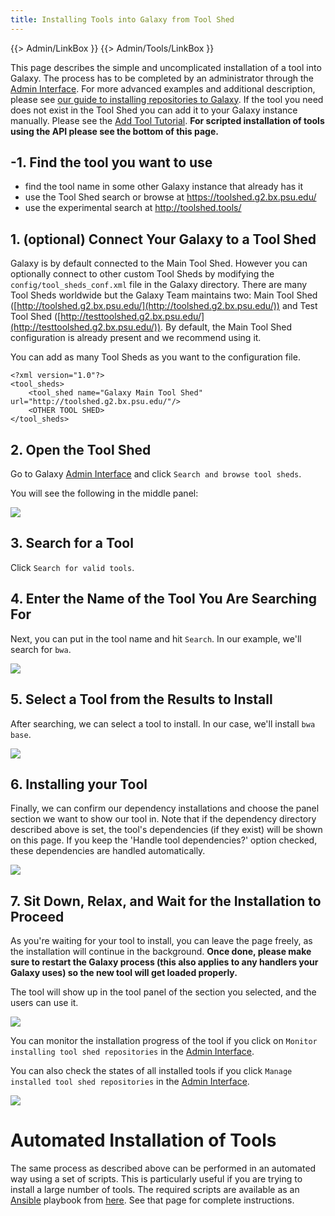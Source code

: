 ```yaml
---
title: Installing Tools into Galaxy from Tool Shed
---
```

{{> Admin/LinkBox }}
{{> Admin/Tools/LinkBox }}


This page describes the simple and uncomplicated installation of a tool into Galaxy. The process has to be completed by an administrator through the [Admin Interface](/src/Admin/Interface/index.md). For more advanced examples and additional description, please see [our guide to installing repositories to Galaxy](/src/ToolShed/InstallingRepositoriesToGalaxy/index.md).
If the tool you need does not exist in the Tool Shed you can add it to your Galaxy instance manually. Please see the [Add Tool Tutorial](/src/Admin/Tools/AddToolTutorial/index.md).
**For scripted installation of tools using the API please see the bottom of this page.**

## -1. Find the tool you want to use

* find the tool name in some other Galaxy instance that already has it
* use the Tool Shed search or browse at https://toolshed.g2.bx.psu.edu/
* use the experimental search at http://toolshed.tools/

## 1. (optional) Connect Your Galaxy to a Tool Shed

Galaxy is by default connected to the Main Tool Shed. However you can optionally connect to other custom Tool Sheds by modifying the `config/tool_sheds_conf.xml` file in the Galaxy directory. There are many Tool Sheds worldwide but the Galaxy Team maintains two: Main Tool Shed ([http://toolshed.g2.bx.psu.edu/](http://toolshed.g2.bx.psu.edu/)) and Test Tool Shed ([http://testtoolshed.g2.bx.psu.edu/](http://testtoolshed.g2.bx.psu.edu/)). By default, the Main Tool Shed configuration is already present and we recommend using it.

You can add as many Tool Sheds as you want to the configuration file.
```
<?xml version="1.0"?>
<tool_sheds>
    <tool_shed name="Galaxy Main Tool Shed" url="http://toolshed.g2.bx.psu.edu/"/>
    <OTHER TOOL SHED>
</tool_sheds>
```


## 2. Open the Tool Shed

Go to Galaxy [Admin Interface](/src/Admin/Interface/index.md) and click `Search and browse tool sheds`.

You will see the following in the middle panel:

![](/src/Admin/Tools/AddToolFromToolShedTutorial/connected_toolsheds.png)

## 3. Search for a Tool

Click `Search for valid tools`.

## 4. Enter the Name of the Tool You Are Searching For

Next, you can put in the tool name and hit `Search`.  In our example, we'll search for `bwa`.  

![](/src/Admin/Tools/AddToolFromToolShedTutorial/search_valid_tools.png)

## 5. Select a Tool from the Results to Install

After searching, we can select a tool to install.  In our case, we'll install `bwa base`.

![](/src/Admin/Tools/AddToolFromToolShedTutorial/install_bwa.png)

## 6. Installing your Tool

Finally, we can confirm our dependency installations and choose the panel section we want to show our tool in.  Note that if the dependency directory described above is set, the tool's dependencies (if they exist) will be shown on this page.  If you keep the 'Handle tool dependencies?' option checked, these dependencies are handled automatically.

![](/src/Admin/Tools/AddToolFromToolShedTutorial/select_section.png)

## 7. Sit Down, Relax, and Wait for the Installation to Proceed

As you're waiting for your tool to install, you can leave the page freely, as the installation will continue in the background. **Once done, please make sure to restart the Galaxy process (this also applies to any handlers your Galaxy uses) so the new tool will get loaded properly.**

The tool will show up in the tool panel of the section you selected, and the users can use it.

![](/src/Admin/Tools/AddToolFromToolShedTutorial/tool_installation.png)

You can monitor the installation progress of the tool if you click on `Monitor installing tool shed repositories` in the [Admin Interface](/src/Admin/Interface/index.md).

You can also check the states of all installed tools if you click `Manage installed tool shed repositories` in the [Admin Interface](/src/Admin/Interface/index.md).

![](/src/Admin/Tools/AddToolFromToolShedTutorial/repo_status.png)

# Automated Installation of Tools

The same process as described above can be performed in an automated way using a set of scripts. This is particularly useful if you are trying to install a large number of tools. The required scripts are available as an [Ansible](http://www.ansible.com/home) playbook from [here](https://github.com/afgane/galaxy-tools-playbook). See that page for complete instructions.
